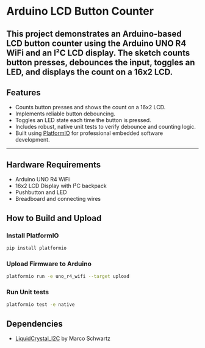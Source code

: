 # Arduino LCD Button Counter
This project demonstrates an Arduino-based LCD button counter using the **Arduino UNO R4 WiFi** and an **I²C LCD display**. The sketch counts button presses, debounces the input, toggles an LED, and displays the count on a 16x2 LCD.
---

## Features

- Counts button presses and shows the count on a 16x2 LCD.
- Implements reliable button debouncing.
- Toggles an LED state each time the button is pressed.
- Includes robust, native unit tests to verify debounce and counting logic.
- Built using [PlatformIO](https://platformio.org/) for professional embedded software development.
---

## Hardware Requirements

- Arduino UNO R4 WiFi
- 16x2 LCD Display with I²C backpack
- Pushbutton and LED
- Breadboard and connecting wires
## How to Build and Upload

### Install PlatformIO
```bash
pip install platformio
```
### Upload Firmware to Arduino
```bash
platformio run -e uno_r4_wifi --target upload
```
### Run Unit tests
```bash
platformio test -e native
```

## Dependencies
- [LiquidCrystal_I2C](https://platformio.org/lib/show/615/LiquidCrystal%20I2C) by Marco Schwartz  
